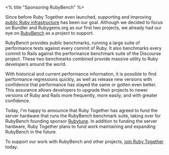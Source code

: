 <% title "Sponsoring RubyBench" %>

Since before Ruby Together even launched, supporting and improving [public Ruby infrastructure](<%= roadmap_path %>) has been our goal. Although we decided to focus on Bundler and Rubygems.org as our first two projects, we already had our eye on [RubyBench](http://rubybench.org) as a project to support.

RubyBench provides public benchmarks, running a large suite of performance tests against every commit of Ruby. It also benchmarks every commit to Rails against the performance benchmark suite of the Discourse project. These two benchmarks combined provide massive utility to Ruby developers around the world.

With historical and current performance information, it is possible to find performance regressions quickly, as well as release new versions with confidence that performance has stayed the same or gotten even better. This assurance allows developers to upgrade their projects to newer versions of Ruby and Rails more frequently, more easily, and with greater confidence.

Today, I'm happy to announce that Ruby Together has agreed to fund the server hardware that runs the RubyBench benchmark suite, taking over for RubyBench founding sponsor [Rubytune](http://rubytune.com). In addition to funding the server hardware, Ruby Together plans to fund work maintaining and expanding RubyBench in the future.

To support our work with RubyBench and other projects, [join Ruby Together](<%= root_path(anchor: "join") %>) today.